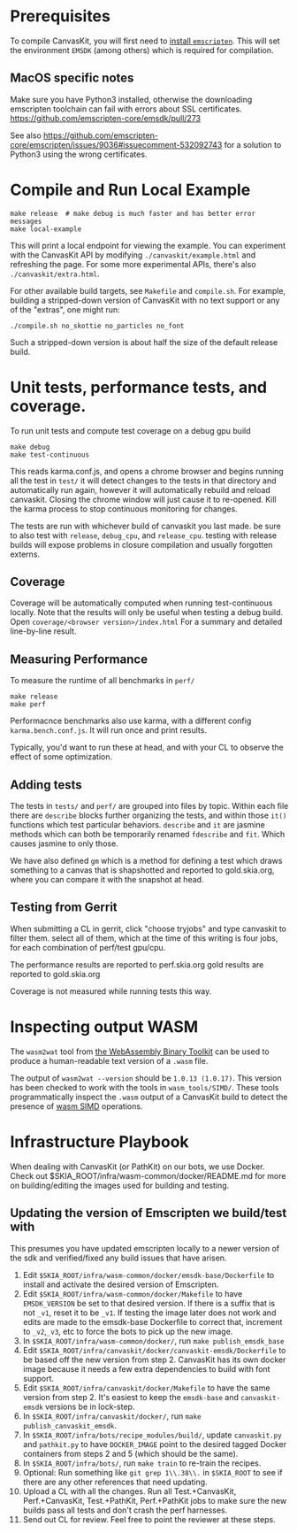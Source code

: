# Prerequisites

To compile CanvasKit, you will first need to [install `emscripten`][1].  This
will set the environment `EMSDK` (among others) which is required for
compilation.

[1]: https://emscripten.org/docs/getting_started/downloads.html

## MacOS specific notes
Make sure you have Python3 installed, otherwise the downloading emscripten toolchain
can fail with errors about SSL certificates. <https://github.com/emscripten-core/emsdk/pull/273>

See also <https://github.com/emscripten-core/emscripten/issues/9036#issuecomment-532092743>
for a solution to Python3 using the wrong certificates.

# Compile and Run Local Example

```
make release  # make debug is much faster and has better error messages
make local-example
```

This will print a local endpoint for viewing the example.  You can experiment
with the CanvasKit API by modifying `./canvaskit/example.html` and refreshing
the page. For some more experimental APIs, there's also `./canvaskit/extra.html`.

For other available build targets, see `Makefile` and `compile.sh`.
For example, building a stripped-down version of CanvasKit with no text support or
any of the "extras", one might run:

    ./compile.sh no_skottie no_particles no_font

Such a stripped-down version is about half the size of the default release build.

# Unit tests, performance tests, and coverage.

To run unit tests and compute test coverage on a debug gpu build

```
make debug
make test-continuous
```

This reads karma.conf.js, and opens a chrome browser and begins running all the test
in `test/` it will detect changes to the tests in that directory and automatically
run again, however it will automatically rebuild and reload canvaskit. Closing the
chrome window will just cause it to re-opened. Kill the karma process to stop continuous
monitoring for changes.

The tests are run with whichever build of canvaskit you last made. be sure to also
test with `release`, `debug_cpu`, and `release_cpu`. testing with release builds will
expose problems in closure compilation and usually forgotten externs.

## Coverage

Coverage will be automatically computed when running test-continuous locally. Note that
the results will only be useful when testing a debug build. Open
`coverage/<browser version>/index.html` For a summary and detailed line-by-line result.

## Measuring Performance

To measure the runtime of all benchmarks in `perf/`

```
make release
make perf
```

Performacnce benchmarks also use karma, with a different config `karma.bench.conf.js`.
It will run once and print results.

Typically, you'd want to run these at head, and with your CL to observe the effect of some
optimization.

## Adding tests

The tests in `tests/` and `perf/` are grouped into files by topic.
Within each file there are `describe` blocks further organizing the tests, and within those
`it()` functions which test particular behaviors. `describe` and `it` are jasmine methods
which can both be temporarily renamed `fdescribe` and `fit`. Which causes jasmine to only those.

We have also defined `gm` which is a method for defining a test which draws something to a canvas
that is shapshotted and reported to gold.skia.org, where you can compare it with the snapshot at
head.

## Testing from Gerrit

When submitting a CL in gerrit, click "choose tryjobs" and type canvaskit to filter them.
select all of them, which at the time of this writing is four jobs, for each combination
of perf/test gpu/cpu.

The performance results are reported to perf.skia.org
gold results are reported to gold.skia.org

Coverage is not measured while running tests this way.

# Inspecting output WASM

The `wasm2wat` tool from [the WebAssembly Binary Toolkit](https://github.com/WebAssembly/wabt)
can be used to produce a human-readable text version of a `.wasm` file.

The output of `wasm2wat --version` should be `1.0.13 (1.0.17)`. This version has been checked to
work with the tools in `wasm_tools/SIMD/`. These tools programmatically inspect the `.wasm` output
of a CanvasKit build to detect the presence of [wasm SIMD](https://github.com/WebAssembly/simd)
operations.

# Infrastructure Playbook

When dealing with CanvasKit (or PathKit) on our bots, we use Docker. Check out
$SKIA_ROOT/infra/wasm-common/docker/README.md for more on building/editing the
images used for building and testing.

## Updating the version of Emscripten we build/test with

This presumes you have updated emscripten locally to a newer version of the
sdk and verified/fixed any build issues that have arisen.

  1. Edit `$SKIA_ROOT/infra/wasm-common/docker/emsdk-base/Dockerfile` to install
     and activate the desired version of Emscripten.
  2. Edit `$SKIA_ROOT/infra/wasm-common/docker/Makefile` to have `EMSDK_VERSION` be
     set to that desired version. If there is a suffix that is not `_v1`, reset
     it to be `_v1`. If testing the image later does not work and edits are made
     to the emsdk-base Dockerfile to correct that, increment to `_v2`,`_v3`, etc
     to force the bots to pick up the new image.
  3. In `$SKIA_ROOT/infra/wasm-common/docker/`, run `make publish_emsdk_base`
  4. Edit `$SKIA_ROOT/infra/canvaskit/docker/canvaskit-emsdk/Dockerfile` to be based
     off the new version from step 2. CanvasKit has its own docker image because
     it needs a few extra dependencies to build with font support.
  5. Edit `$SKIA_ROOT/infra/canvaskit/docker/Makefile` to have the same version
     from step 2. It's easiest to keep the `emsdk-base` and `canvaskit-emsdk` versions
     be in lock-step.
  6. In `$SKIA_ROOT/infra/canvaskit/docker/`, run `make publish_canvaskit_emsdk`.
  7. In `$SKIA_ROOT/infra/bots/recipe_modules/build/`, update `canvaskit.py`
     and `pathkit.py` to have `DOCKER_IMAGE` point to the desired tagged Docker
     containers from steps 2 and 5 (which should be the same).
  9. In `$SKIA_ROOT/infra/bots/`, run `make train` to re-train the recipes.
  10. Optional: Run something like `git grep 1\\.38\\.` in `$SKIA_ROOT` to see if
     there are any other references that need updating.
  11. Upload a CL with all the changes. Run all Test.+CanvasKit, Perf.+CanvasKit,
      Test.+PathKit, Perf.+PathKit jobs to make sure the new builds pass all
      tests and don't crash the perf harnesses.
  12. Send out CL for review. Feel free to point the reviewer at these steps.

